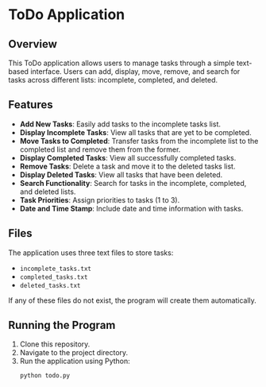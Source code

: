 # ToDo Application  

## Overview  
This ToDo application allows users to manage tasks through a simple text-based interface. Users can add, display, move, remove, and search for tasks across different lists: incomplete, completed, and deleted.  

## Features  
- **Add New Tasks**: Easily add tasks to the incomplete tasks list.  
- **Display Incomplete Tasks**: View all tasks that are yet to be completed.  
- **Move Tasks to Completed**: Transfer tasks from the incomplete list to the completed list and remove them from the former.  
- **Display Completed Tasks**: View all successfully completed tasks.  
- **Remove Tasks**: Delete a task and move it to the deleted tasks list.  
- **Display Deleted Tasks**: View all tasks that have been deleted.  
- **Search Functionality**: Search for tasks in the incomplete, completed, and deleted lists.  
- **Task Priorities**: Assign priorities to tasks (1 to 3).  
- **Date and Time Stamp**: Include date and time information with tasks.  

## Files  
The application uses three text files to store tasks:  
- `incomplete_tasks.txt`  
- `completed_tasks.txt`  
- `deleted_tasks.txt`  

If any of these files do not exist, the program will create them automatically.  

## Running the Program  
1. Clone this repository.  
2. Navigate to the project directory.  
3. Run the application using Python:  
   ```bash  
   python todo.py
